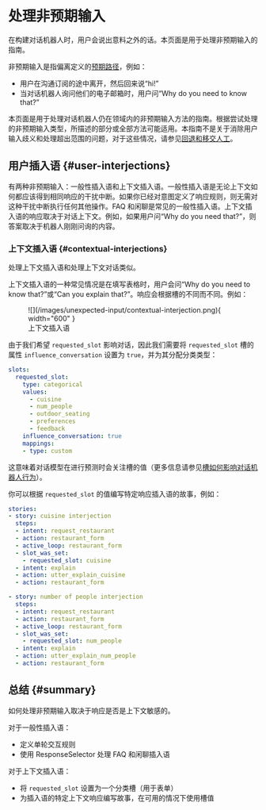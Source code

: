 # 处理非预期输入

在构建对话机器人时，用户会说出意料之外的话。本页面是用于处理非预期输入的指南。

非预期输入是指偏离定义的[预期路径](/glossary/#happy--unhappy-paths)，例如：

- 用户在沟通订阅的途中离开，然后回来说“hi!”
- 当对话机器人询问他们的电子邮箱时，用户问“Why do you need to know that?”

本页面是用于处理对话机器人仍在领域内的非预期输入方法的指南。根据尝试处理的非预期输入类型，所描述的部分或全部方法可能适用。本指南不是关于消除用户输入歧义和处理超出范围的问题，对于这些情况，请参见[回退和移交人工](/fallback-handoff/)。

## 用户插入语 {#user-interjections}

有两种非预期输入：一般性插入语和上下文插入语。一般性插入语是无论上下文如何都应该得到相同响应的干扰中断。如果你已经对意图定义了响应规则，则无需对这种干扰中断执行任何其他操作。FAQ 和闲聊是常见的一般性插入语。上下文插入语的响应取决于对话上下文。例如，如果用户问“Why do you need that?”，则答案取决于机器人刚刚问询的内容。

### 上下文插入语 {#contextual-interjections}

处理上下文插入语和处理上下文对话类似。

上下文插入语的一种常见情况是在填写表格时，用户会问“Why do you need to know that?”或“Can you explain that?”。响应会根据槽的不同而不同。例如：

<figure markdown>
  ![](/images/unexpected-input/contextual-interjection.png){ width="600" }
  <figcaption>上下文插入语</figcaption>
</figure>

由于我们希望 `requested_slot` 影响对话，因此我们需要将 `requested_slot` 槽的属性 `influence_conversation` 设置为 `true`，并为其分配分类类型：

```yaml title='domain.yml'
slots:
  requested_slot:
    type: categorical
    values:
      - cuisine
      - num_people
      - outdoor_seating
      - preferences
      - feedback
    influence_conversation: true
    mappings:
    - type: custom
```

这意味着对话模型在进行预测时会关注槽的值（更多信息请参见[槽如何影响对话机器人行为](/domain/#slots-and-conversation-behavior)）。

你可以根据 `requested_slot` 的值编写特定响应插入语的故事，例如：

```yaml title='stories.yml'
stories:
- story: cuisine interjection
  steps:
  - intent: request_restaurant
  - action: restaurant_form
  - active_loop: restaurant_form
  - slot_was_set:
    - requested_slot: cuisine
  - intent: explain
  - action: utter_explain_cuisine
  - action: restaurant_form

- story: number of people interjection
  steps:
  - intent: request_restaurant
  - action: restaurant_form
  - active_loop: restaurant_form
  - slot_was_set:
    - requested_slot: num_people
  - intent: explain
  - action: utter_explain_num_people
  - action: restaurant_form
```

## 总结 {#summary}

如何处理非预期输入取决于响应是否是上下文敏感的。

对于一般性插入语：

- 定义单轮交互规则
- 使用 ResponseSelector 处理 FAQ 和闲聊插入语

对于上下文插入语：

- 将 `requested_slot` 设置为一个分类槽（用于表单）
- 为插入语的特定上下文响应编写故事，在可用的情况下使用槽值
